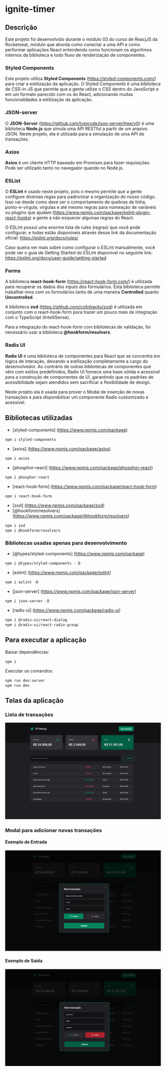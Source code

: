 # ignite-timer

## Descrição

Este projeto foi desenvolvido durante o módulo 03 do curso de ReacjJS da Rocketseat, módulo que aborda como conectar a uma API e como performar aplicações React entendendo como funcionam os algoritmos internos da biblioteca e todo fluxo de renderização de componentes.

### Styled Components

Este projeto utiliza **Styled Components** (https://styled-components.com/) para criar a estilização da aplicação. O Styled Components é uma biblioteca de CSS-in-JS que permite que a gente utilize o CSS dentro do JavaScript e em um formato parecido com os do React, adicionando muitas funcionalidades à estilização da aplicação.

### JSON-server

O **JSON-Server** (https://github.com/typicode/json-server/tree/v0) é uma biblioteca **Node.js** que simula uma API RESTful a partir de um arquivo JSON. Neste projeto, ela é utilizada para a simulação de uma API de transações.

### Axios

**Axios** é um cliente HTTP baseado em Promises para fazer requisições. Pode ser utilizado tanto no navegador quando no Node.js.

### ESList

O **ESLint** é usado neste projeto, pois o mesmo permite que a gente configure diversas regas para padronizar a organização do nosso código. Isso vai desde como deve ser o comportamento de quebras de linha, ponto-e-vírgula, vírgulas e até mesmo regras para nomeação de variáveis ou
plugins que ajudam (https://www.npmjs.com/package/eslint-plugin-react-hooks) a gente à não esquecer algumas regras do React.

O ESLint possui uma enorme lista de rules (regras) que você pode configurar, e todas estão disponíveis através desse link da documentação oficial: https://eslint.org/docs/rules/

Caso queira ver mais sobre como configurar o ESLint manualmente, você pode ver o guia de Getting Started do ESLint disponível no seguinte link: https://eslint.org/docs/user-guide/getting-started

### Forms

A biblioteca **react-hook-form** (https://react-hook-form.com/) é utilizada para recuperar os dados dos inputs dos formulários. Esta biblioteca permite trabalhar-mos com os formulários tanto de uma maneira **Controlled** quanto **Uncontrolled**.

A biblioteca **zod** (https://github.com/colinhacks/zod) é utilizada em conjunto com o react-hook-form pora trazer um pouco mais de integração com o TypeScript (IntelliSense).

Para a integração do react-hook-form com bibliotecas de validação, foi necessário usar a biblioteca **@hookform/resolvers**.

### Radix UI

**Radix UI** é uma biblioteca de componentes para React que se concentra em lógica de interação, deixando a estilização completamente a cargo do desenvolvedor. Ao contrário de outras bibliotecas de componentes que vêm com estilos predefinidos, Radix UI fornece uma base sólida e acessível para a construção de componentes de UI, garantindo que os padrões de acessibilidade sejam atendidos sem sacrificar a flexibilidade de design.

Neste projeto ela é usada para prover o Modal de inserção de novas transações e para disponibilizar um componente Radio customizado e acessível.

## Bibliotecas utilizadas

- [styled-components] (https://www.npmjs.com/package)

```shell
npm i styled-components
```

- [axios] (https://www.npmjs.com/package/axios)

```shell
npm i axios
```

- [phosphor-react] (https://www.npmjs.com/package/phosphor-react)

```shell
npm i phosphor-react
```

- [react-hook-form] (https://www.npmjs.com/package/react-hook-form)

```shell
npm i react-hook-form
```

- [zod] (https://www.npmjs.com/package/zod)
- [@hookform/resolvers] (https://www.npmjs.com/package/@hookform/resolvers)

```shell
npm i zod
npm i @hookform/resolvers
```

### Bibliotecas usadas apenas para desenvolvimento

- [@types/styled-components] (https://www.npmjs.com/package)

```shell
npm i @types/styled-components - D
```

- [eslint] (https://www.npmjs.com/package/eslint)

```shell
npm i eslint -D
```

- [json-server] (https://www.npmjs.com/package/json-server)

```shell
npm i json-server -D
```

- [radix-ui] (https://www.npmjs.com/package/radix-ui)

```shell
npm i @radix-ui/react-dialog
npm i @radix-ui/react-radio-group
```

## Para executar a aplicação

Baixar dependências:

```shell
npm i
```

Executar os comandos:

```shell
npm run dev:server
npm run dev
```

## Telas da aplicação

### Lista de transações

![alt text](prints/transactions.png)

### Modal para adicionar novas transações

#### Exemplo de Entrada

![alt text](prints/modal-entrada.png)

#### Exemplo de Saída

![alt text](prints/modal-saida.png)

